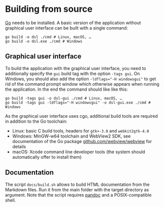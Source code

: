 # Building from source

[Go](https://go.dev/) needs to be installed.
A basic version of the application without graphical user interface can be built with a single command:

	go build -o dsl ./cmd # Linux, macOS, …
	go build -o dsl.exe ./cmd # Windows

## Graphical user interface

To build the application with the graphical user interface, you need to additionally specify the `gui` build tag with the option `-tags gui`.
On Windows, you should also add the option `-ldflags="-H windowsgui"` to get rid of the command prompt window which otherwise appears when running the application.
In the end the command should like like this:

	go build -tags gui -o dsl-gui ./cmd # Linux, macOS, …
	go build -tags gui -ldflags="-H windowsgui" -o dsl-gui.exe ./cmd # Windows

As the graphical user interface uses cgo, additional build tools are required in addition to the Go toolchain:

- Linux: basic C build tools, headers for `gtk+-3.0` and `webkit2gtk-4.0`
- Windows: MinGW-w64 toolchain and WebView2 SDK, see documentation of the Go package [github.com/webview/webview](https://github.com/webview/webview) for details
- macOS: Xcode command line developer tools (the system should automatically offer to install them)

## Documentation

The script `docs/build.sh` allows to build HTML documentation from the Markdown files.
Run it from the main folder with the target directory as argument.
Note that the script requires [pandoc](https://pandoc.org/) and a POSIX-compatible shell.
